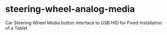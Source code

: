 # steering-wheel-analog-media
Car Steering Wheel Media button interface to USB HID for Fixed Installation of a Tablet
